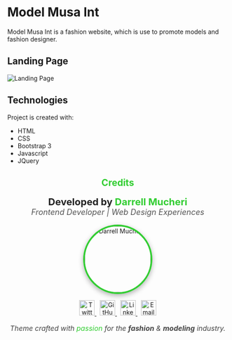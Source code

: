 # Model Musa Int
Model Musa Int is a fashion website, which is use to promote models and fashion designer.


## Landing Page
![Landing Page](https://files.catbox.moe/io727c.jpg)


## Technologies
Project is created with:
* HTML
* CSS
* Bootstrap 3
* Javascript
* JQuery


<h2 align="center" style="color:#32CD32;">Credits</h2>

<p align="center" style="font-size: 18px;">
  <strong style="font-size: 22px; color:#222;">Developed by 
    <a href="https://mrfrankinc.vercel.app" target="_blank" style="color:#32CD32; text-decoration: none;">
      Darrell Mucheri
    </a>
  </strong><br/>
  <span style="font-style: italic; color: #555;">Frontend Developer | Web Design Experiences</span>
</p>

<p align="center">
  <img src="https://files.catbox.moe/zszzct.jpg" alt="Darrell Mucheri" width="150" 
       style="border-radius: 50%; border: 4px solid #32CD32; box-shadow: 0 4px 12px rgba(0,0,0,0.3);" />
</p>

<p align="center">
  <a href="https://twitter.com/yourusername" target="_blank">
    <img src="https://cdn.jsdelivr.net/gh/devicons/devicon/icons/twitter/twitter-original.svg" 
         alt="Twitter" width="35" title="Twitter"/>
  </a>
  &nbsp;
  <a href="https://github.com/yourusername" target="_blank">
    <img src="https://cdn.jsdelivr.net/gh/devicons/devicon/icons/github/github-original.svg" 
         alt="GitHub" width="35" title="GitHub"/>
  </a>
  &nbsp;
  <a href="https://linkedin.com/in/yourusername" target="_blank">
    <img src="https://cdn.jsdelivr.net/gh/devicons/devicon/icons/linkedin/linkedin-original.svg" 
         alt="LinkedIn" width="35" title="LinkedIn"/>
  </a>
  &nbsp;
  <a href="mailto:your@email.com">
    <img src="https://cdn.jsdelivr.net/gh/devicons/devicon/icons/google/google-original.svg" 
         alt="Email" width="35" title="Email"/>
  </a>
</p>

<p align="center" style="font-style: italic; color: #444; font-size: 16px;">
  Theme crafted with <span style="color:#32CD32;">passion</span> for the <strong>fashion</strong> & <strong>modeling</strong> industry.
</p>
